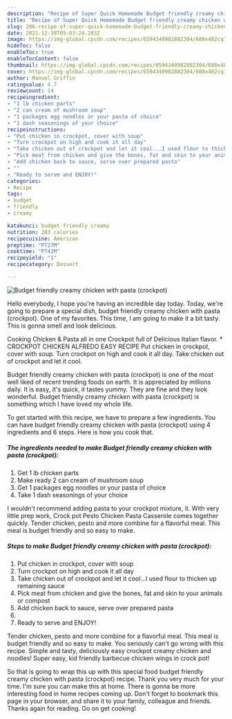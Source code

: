 ```yaml
---
description: "Recipe of Super Quick Homemade Budget friendly creamy chicken with pasta (crockpot)"
title: "Recipe of Super Quick Homemade Budget friendly creamy chicken with pasta (crockpot)"
slug: 206-recipe-of-super-quick-homemade-budget-friendly-creamy-chicken-with-pasta-crockpot
date: 2021-12-30T05:03:24.283Z
image: https://img-global.cpcdn.com/recipes/6594340982882304/680x482cq70/budget-friendly-creamy-chicken-with-pasta-crockpot-recipe-main-photo.jpg
hideToc: false
enableToc: true
enableTocContent: false
thumbnail: https://img-global.cpcdn.com/recipes/6594340982882304/680x482cq70/budget-friendly-creamy-chicken-with-pasta-crockpot-recipe-main-photo.jpg
cover: https://img-global.cpcdn.com/recipes/6594340982882304/680x482cq70/budget-friendly-creamy-chicken-with-pasta-crockpot-recipe-main-photo.jpg
author: Manuel Griffin
ratingvalue: 4.7
reviewcount: 14
recipeingredient:
- "1 lb chicken parts"
- "2 can cream of mushroom soup"
- "1 packages egg noodles or your pasta of choice"
- "1 dash seasonings of your choice"
recipeinstructions:
- "Put chicken in crockpot, cover with soup"
- "Turn crockpot on high and cook it all day"
- "Take chicken out of crockpot and let it cool...I used flour to thicken up remaining sauce"
- "Pick meat from chicken and give the bones, fat and skin to your animals or compost"
- "Add chicken back to sauce, serve over prepared pasta"
- ""
- "Ready to serve and ENJOY!"
categories:
- Recipe
tags:
- budget
- friendly
- creamy

katakunci: budget friendly creamy 
nutrition: 283 calories
recipecuisine: American
preptime: "PT27M"
cooktime: "PT42M"
recipeyield: "1"
recipecategory: Dessert

---
```



![Budget friendly creamy chicken with pasta (crockpot)](https://img-global.cpcdn.com/recipes/6594340982882304/680x482cq70/budget-friendly-creamy-chicken-with-pasta-crockpot-recipe-main-photo.jpg)

Hello everybody, I hope you're having an incredible day today. Today, we're going to prepare a special dish, budget friendly creamy chicken with pasta (crockpot). One of my favorites. This time, I am going to make it a bit tasty. This is gonna smell and look delicious.

Cooking Chicken &amp; Pasta all in one Crockpot full of Delicious Italian flavor. * CROCKPOT CHICKEN ALFREDO EASY RECIPE Put chicken in crockpot, cover with soup. Turn crockpot on high and cook it all day. Take chicken out of crockpot and let it cool.

Budget friendly creamy chicken with pasta (crockpot) is one of the most well liked of recent trending foods on earth. It is appreciated by millions daily. It is easy, it's quick, it tastes yummy. They are fine and they look wonderful. Budget friendly creamy chicken with pasta (crockpot) is something which I have loved my whole life.


To get started with this recipe, we have to prepare a few ingredients. You can have budget friendly creamy chicken with pasta (crockpot) using 4 ingredients and 6 steps. Here is how you cook that.

<!--inarticleads1-->

##### The ingredients needed to make Budget friendly creamy chicken with pasta (crockpot):

1. Get 1 lb chicken parts
1. Make ready 2 can cream of mushroom soup
1. Get 1 packages egg noodles or your pasta of choice
1. Take 1 dash seasonings of your choice


I wouldn&#39;t recommend adding pasta to your crockpot mixture, it. With very little prep work, Crock pot Pesto Chicken Pasta Casserole comes together quickly. Tender chicken, pesto and more combine for a flavorful meal. This meal is budget friendly and so easy to make. 

<!--inarticleads2-->

##### Steps to make Budget friendly creamy chicken with pasta (crockpot):

1. Put chicken in crockpot, cover with soup
1. Turn crockpot on high and cook it all day
1. Take chicken out of crockpot and let it cool...I used flour to thicken up remaining sauce
1. Pick meat from chicken and give the bones, fat and skin to your animals or compost
1. Add chicken back to sauce, serve over prepared pasta
1. 
1. Ready to serve and ENJOY!

Tender chicken, pesto and more combine for a flavorful meal. This meal is budget friendly and so easy to make. You seriously can&#39;t go wrong with this recipe. Simple and tasty, deliciously easy crockpot creamy chicken and noodles! Super easy, kid friendly barbecue chicken wings in crock pot! 

So that is going to wrap this up with this special food budget friendly creamy chicken with pasta (crockpot) recipe. Thank you very much for your time. I'm sure you can make this at home. There is gonna be more interesting food in home recipes coming up. Don't forget to bookmark this page in your browser, and share it to your family, colleague and friends. Thanks again for reading. Go on get cooking!
